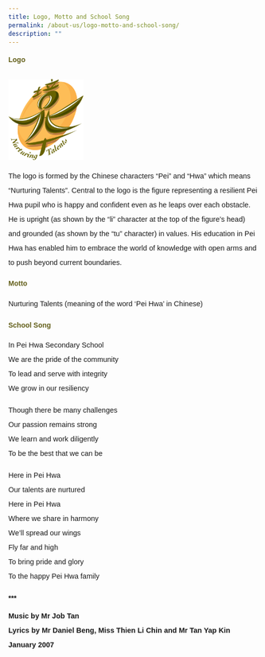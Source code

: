 ```yaml
---
title: Logo, Motto and School Song
permalink: /about-us/logo-motto-and-school-song/
description: ""
---
```

<h4 style="color:#635f1a;font-family:sans-serif;font-weight:bold;">Logo</h4>
<img style="width:30%; margin-top: 12px; align:left;" src="/images/logo.png">
<p style="font-size:14.5px; line-height:2;margin-top:15px; font-family:sans-serif;">
The logo is formed by the Chinese characters “Pei” and “Hwa” which means “Nurturing Talents”. Central to the logo is the figure representing a resilient Pei Hwa pupil who is happy and confident even as he leaps over each obstacle. He is upright (as shown by the “li” character at the top of the figure’s head) and grounded (as shown by the “tu” character) in values. His education in Pei Hwa has enabled him to embrace the world of knowledge with open arms and to push beyond current boundaries.</p>


<h4 style="color:#635f1a;font-family:sans-serif;font-weight:bold;">Motto</h4>
<p style="font-size:14.5px; line-height:2;margin-top:15px;font-family:sans-serif;">
Nurturing Talents (meaning of the word ‘Pei Hwa’ in Chinese)</p>

<h4 style="color:#635f1a;font-family:sans-serif;font-weight:bold;">School Song</h4>
<p style="font-size:14.5px; line-height:2;margin-top:15px; font-family:sans-serif;">
In Pei Hwa Secondary School<br>We are the pride of the community<br>To lead and serve with integrity<br>We grow in our resiliency</p>

<p style="margin-top:15px;font-size:14.5px; line-height:2; font-family:sans-serif;">Though there be many challenges<br>Our passion remains strong<br>We learn and work diligently<br>To be the best that we can be</p>

<p style="margin:5px 0 20px; font-size:14.5px; line-height:2; font-family:sans-serif;">Here in Pei Hwa<br>Our talents are nurtured<br>Here in Pei Hwa<br>Where we share in harmony<br>We’ll spread our wings<br>Fly far and high<br>To bring pride and glory<br>To the happy Pei Hwa family</p>
<p><strong style="font-family:sans-serif;">***</strong></p>

<p style="margin:5px 0 20px; font-size:14.5px; line-height:2; font-family:sans-serif;"><strong style="font-family:sans-serif;">Music by Mr Job Tan</strong>
<br>
<strong style="font-family:sans-serif;">Lyrics by Mr Daniel Beng, Miss Thien Li Chin and Mr Tan Yap Kin</strong>
	<br>
<strong style="font-family:sans-serif;">January 2007</strong></p>
